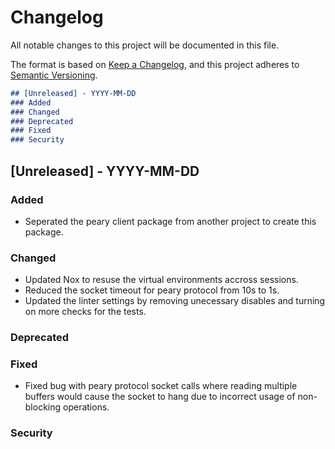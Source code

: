 # Changelog

All notable changes to this project will be documented in this file.

The format is based on [Keep a Changelog](https://keepachangelog.com/en/1.0.0/),
and this project adheres to [Semantic Versioning](https://semver.org/spec/v2.0.0.html).

```markdown
## [Unreleased] - YYYY-MM-DD
### Added
### Changed
### Deprecated
### Fixed
### Security
```

## [Unreleased] - YYYY-MM-DD
### Added
- Seperated the peary client package from another project to create this package.
### Changed
- Updated Nox to resuse the virtual environments accross sessions.
- Reduced the socket timeout for peary protocol from 10s to 1s.
- Updated the linter settings by removing unecessary disables and turning on more checks
  for the tests.
### Deprecated
### Fixed
- Fixed bug with peary protocol socket calls where reading multiple buffers would cause
  the socket to hang due to incorrect usage of non-blocking operations.
### Security
